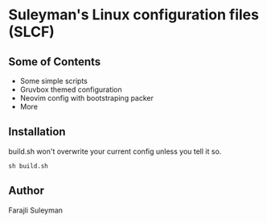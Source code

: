# Suleyman's Linux configuration files (SLCF)

## Some of Contents
* Some simple scripts 
* Gruvbox themed configuration
* Neovim config with bootstraping packer 
* More

## Installation 

build.sh won't overwrite your current config unless you tell it so.

```
sh build.sh 
```

## Author 
Farajli Suleyman
